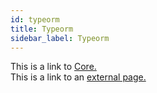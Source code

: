 ```yaml
---
id: typeorm
title: Typeorm
sidebar_label: Typeorm
---
```


This is a link to [Core.](core.md)  
This is a link to an [external page.](http://www.example.com)
